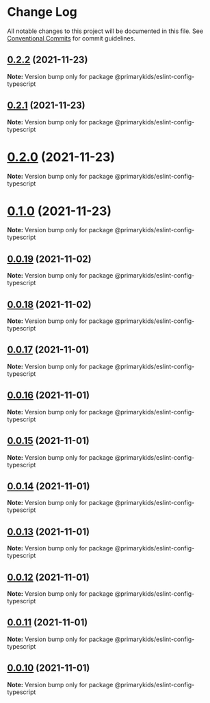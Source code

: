 # Change Log

All notable changes to this project will be documented in this file.
See [Conventional Commits](https://conventionalcommits.org) for commit guidelines.

## [0.2.2](https://github.com/PrimaryKids/eslint-config/compare/v0.2.0...v0.2.2) (2021-11-23)

**Note:** Version bump only for package @primarykids/eslint-config-typescript





## [0.2.1](https://github.com/PrimaryKids/eslint-config/compare/v0.2.0...v0.2.1) (2021-11-23)

**Note:** Version bump only for package @primarykids/eslint-config-typescript





# [0.2.0](https://github.com/PrimaryKids/eslint-config/compare/v0.0.19...v0.2.0) (2021-11-23)

**Note:** Version bump only for package @primarykids/eslint-config-typescript





# [0.1.0](https://github.com/PrimaryKids/eslint-config/compare/v0.0.19...v0.1.0) (2021-11-23)

**Note:** Version bump only for package @primarykids/eslint-config-typescript





## [0.0.19](https://github.com/PrimaryKids/eslint-config/compare/v0.0.18...v0.0.19) (2021-11-02)

**Note:** Version bump only for package @primarykids/eslint-config-typescript





## [0.0.18](https://github.com/PrimaryKids/eslint-config/compare/v0.0.17...v0.0.18) (2021-11-02)

**Note:** Version bump only for package @primarykids/eslint-config-typescript





## [0.0.17](https://github.com/PrimaryKids/eslint-config/compare/v0.0.16...v0.0.17) (2021-11-01)

**Note:** Version bump only for package @primarykids/eslint-config-typescript





## [0.0.16](https://github.com/PrimaryKids/eslint-config/compare/v0.0.15...v0.0.16) (2021-11-01)

**Note:** Version bump only for package @primarykids/eslint-config-typescript





## [0.0.15](https://github.com/PrimaryKids/eslint-config/compare/v0.0.14...v0.0.15) (2021-11-01)

**Note:** Version bump only for package @primarykids/eslint-config-typescript





## [0.0.14](https://github.com/PrimaryKids/eslint-config/compare/v0.0.13...v0.0.14) (2021-11-01)

**Note:** Version bump only for package @primarykids/eslint-config-typescript





## [0.0.13](https://github.com/PrimaryKids/eslint-config/compare/v0.0.12...v0.0.13) (2021-11-01)

**Note:** Version bump only for package @primarykids/eslint-config-typescript





## [0.0.12](https://github.com/PrimaryKids/eslint-config/compare/v0.0.11...v0.0.12) (2021-11-01)

**Note:** Version bump only for package @primarykids/eslint-config-typescript





## [0.0.11](https://github.com/PrimaryKids/eslint-config/compare/v0.0.10...v0.0.11) (2021-11-01)

**Note:** Version bump only for package @primarykids/eslint-config-typescript





## [0.0.10](https://github.com/PrimaryKids/eslint-config/compare/v0.0.9...v0.0.10) (2021-11-01)

**Note:** Version bump only for package @primarykids/eslint-config-typescript
